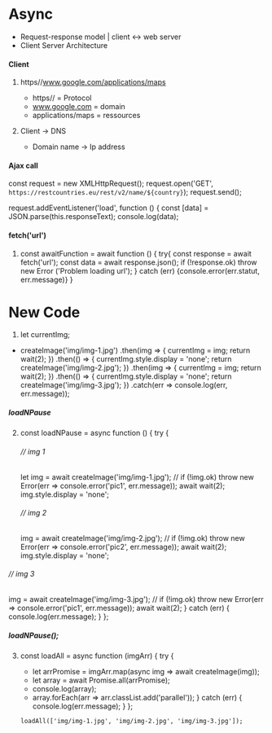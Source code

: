 # Async

- Request-response model | client <-> web server
- Client Server Architecture

#### Client

1. https//www.google.com/applications/maps

   - https// = Protocol
   - www.google.com = domain
   - applications/maps = ressources

2. Client -> DNS
   - Domain name -> Ip address

#### Ajax call

const request = new XMLHttpRequest();
request.open('GET', `https://restcountries.eu/rest/v2/name/${country}`);
request.send();

request.addEventListener('load', function () {
const [data] = JSON.parse(this.responseText);
console.log(data);

#### fetch('url')

1. const awaitFunction = await function () {
   try{
   const response = await fetch('url');
   const data = await response.json();
   if (!response.ok) throw new Error ('Problem loading url');
   } catch (err) {console.error(err.statut, err.message)}
   }

# New Code

1. let currentImg;

- createImage('img/img-1.jpg')
  .then(img => {
  currentImg = img;
  return wait(2);
  })
  .then(() => {
  currentImg.style.display = 'none';
  return createImage('img/img-2.jpg');
  })
  .then(img => {
  currentImg = img;
  return wait(2);
  })
  .then(() => {
  currentImg.style.display = 'none';
  return createImage('img/img-3.jpg');
  })
  .catch(err => console.log(err, err.message));

##### loadNPause

2. const loadNPause = async function () {
   try {
   ###### // img 1
   let img = await createImage('img/img-1.jpg');
   // if (!img.ok) throw new Error(err => console.error('pic1', err.message));
   await wait(2);
   img.style.display = 'none';
   ###### // img 2
   img = await createImage('img/img-2.jpg');
   // if (!img.ok) throw new Error(err => console.error('pic2', err.message));
   await wait(2);
   img.style.display = 'none';
  ###### // img 3
   img = await createImage('img/img-3.jpg');
   // if (!img.ok) throw new Error(err => console.error('pic1', err.message));
   await wait(2);
   } catch (err) {
   console.log(err.message);
   }
   };

##### loadNPause();

3.  const loadAll = async function (imgArr) {
     try {
      -  let arrPromise = imgArr.map(async img => await createImage(img));
      - let array = await Promise.all(arrPromise);
    -  console.log(array);
     -    array.forEach(arr => arr.classList.add('parallel'));
    } catch (err) {
       console.log(err.message);
    }
    };

        loadAll(['img/img-1.jpg', 'img/img-2.jpg', 'img/img-3.jpg']);
